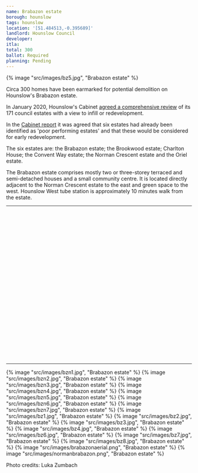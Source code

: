 ```yaml
---
name: Brabazon estate 
borough: hounslow 
tags: hounslow
location: '[51.484513,-0.395689]'
landlord: Hounslow Council
developer:
itla:
total: 300
ballot: Required
planning: Pending
---
```

{% image "src/images/bz5.jpg", "Brabazon estate" %}

Circa 300 homes have been earmarked for potential demolition on Hounslow's Brabazon estate.

In January 2020, Hounslow's Cabinet [agreed a comprehensive review](https://democraticservices.hounslow.gov.uk/documents/s157644/CEX432%20Housing%20Estate%20Regeneration%20Programme.pdf) of its 171 council estates with a view to infill or redevelopment.

In the [Cabinet report](https://democraticservices.hounslow.gov.uk/documents/s157644/CEX432%20Housing%20Estate%20Regeneration%20Programme.pdf) it was agreed that six estates had already been identified as 'poor performing estates' and that these would be considered for early redevelopment.

The six estates are: the Brabazon estate; the Brookwood estate; Charlton House; the Convent Way estate; the Norman Crescent estate and the Oriel estate.

The Brabazon estate comprises mostly two or three-storey terraced and semi-detached houses and a small community centre. It is located directly adjacent to the Norman Crescent estate to the east and green space to the west. Hounslow West tube station is approximately 10 minutes walk from the estate.

---

<!------------THE CODE BELOW RENDERS THE MAP - DO NOT EDIT! ---------------------------->

<div id="map" style="width: 100%; height: 400px;"></div>

<script>
  var map = L.map('map').setView({{ location }}, 13);
  L.tileLayer('https://tile.openstreetmap.org/{z}/{x}/{y}.png', {
  maxZoom: 19,
attribution: '&copy; <a href="http://www.openstreetmap.org/copyright">OpenStreetMap</a>'
}).addTo(map);
var circle = L.circle({{ location }}, {
    color: 'red',
    fillColor: '#f03',
    fillOpacity: 0.5,
    radius: 500
}).addTo(map);
</script>

---

  {% image "src/images/bzn1.jpg", "Brabazon estate" %}
  {% image "src/images/bzn2.jpg", "Brabazon estate" %}
  {% image "src/images/bzn3.jpg", "Brabazon estate" %}
  {% image "src/images/bzn4.jpg", "Brabazon estate" %}
  {% image "src/images/bzn5.jpg", "Brabazon estate" %}
  {% image "src/images/bzn6.jpg", "Brabazon estate" %}
  {% image "src/images/bzn7.jpg", "Brabazon estate" %}
  {% image "src/images/bz1.jpg", "Brabazon estate" %}
  {% image "src/images/bz2.jpg", "Brabazon estate" %}
  {% image "src/images/bz3.jpg", "Brabazon estate" %}
  {% image "src/images/bz4.jpg", "Brabazon estate" %}
  {% image "src/images/bz6.jpg", "Brabazon estate" %}
  {% image "src/images/bz7.jpg", "Brabazon estate" %}
  {% image "src/images/bz8.jpg", "Brabazon estate" %}
  {% image "src/images/brabazonaerial.png", "Brabazon estate" %}
  {% image "src/images/normanbrabazon.png", "Brabazon estate" %}

Photo credits: Luka Zumbach
